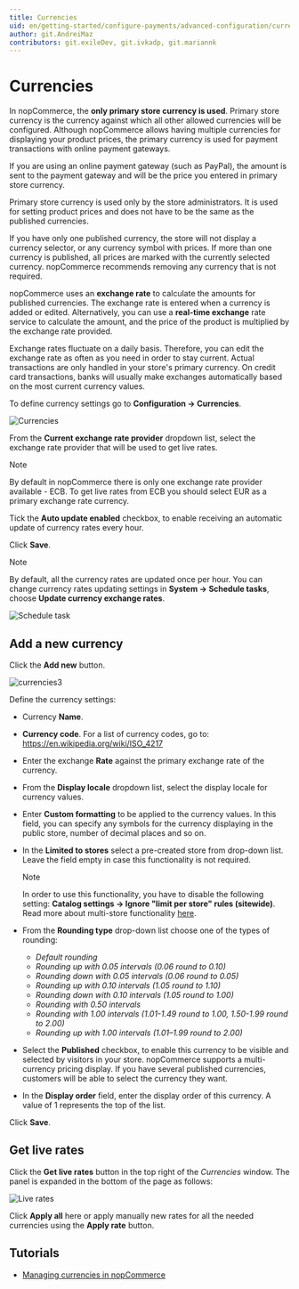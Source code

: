 ```yaml
---
title: Currencies
uid: en/getting-started/configure-payments/advanced-configuration/currencies
author: git.AndreiMaz
contributors: git.exileDev, git.ivkadp, git.mariannk
---
```


# Currencies

In nopCommerce, the **only primary store currency is used**. Primary store currency is the currency against which all other allowed currencies will be configured. Although nopCommerce allows having multiple currencies for displaying your product prices, the primary currency is used for payment transactions with online payment gateways.

If you are using an online payment gateway (such as PayPal), the amount is sent to the payment gateway and will be the price you entered in primary store currency.

Primary store currency is used only by the store administrators. It is used for setting product prices and does not have to be the same as the published currencies.

If you have only one published currency, the store will not display a currency selector, or any currency symbol with prices. If more than one currency is published, all prices are marked with the currently selected currency. nopCommerce recommends removing any currency that is not required.

nopCommerce uses an **exchange rate** to calculate the amounts for published currencies. The exchange rate is entered when a currency is added or edited. Alternatively, you can use a **real-time exchange** rate service to calculate the amount, and the price of the product is multiplied by the exchange rate provided.

Exchange rates fluctuate on a daily basis. Therefore, you can edit the exchange rate as often as you need in order to stay current. Actual transactions are only handled in your store's primary currency. On credit card transactions, banks will usually make exchanges automatically based on the most current currency values.

To define currency settings go to **Configuration → Currencies**.

![Currencies](_static/currencies/currencies1.png)

From the **Current exchange rate provider** dropdown list, select the exchange rate provider that will be used to get live rates.

> [!NOTE]
> 
> By default in nopCommerce there is only one exchange rate provider available - ECB. To get live rates from ECB you should select EUR as a primary exchange rate currency.

 Tick the **Auto update enabled** checkbox, to enable receiving an automatic update of currency rates every hour.

 Click **Save**.

> [!NOTE]
> 
> By default, all the currency rates are updated once per hour. You can change currency rates updating settings in **System → Schedule tasks**, choose **Update currency exchange rates**.

![Schedule task](_static/currencies/tasks.jpg)

## Add a new currency

Click the **Add new** button.

![currencies3](_static/currencies/currencies3.png)

Define the currency settings:

* Currency **Name**.
* **Currency code**. For a list of currency codes, go to: https://en.wikipedia.org/wiki/ISO_4217
* Enter the exchange **Rate** against the primary exchange rate of the currency.
* From the **Display locale** dropdown list, select the display locale for currency values.
* Enter **Custom formatting** to be applied to the currency values. In this field, you can specify any symbols for the currency displaying in the public store, number of decimal places and so on.
* In the **Limited to stores** select a pre-created store from drop-down list. Leave the field empty in case this functionality is not required.

  > [!NOTE]
  > 
  > In order to use this functionality, you have to disable the following setting: **Catalog settings → Ignore "limit per store" rules (sitewide)**. Read more about multi-store functionality [here](xref:en/getting-started/advanced-configuration/multi-store).

* From the **Rounding type** drop-down list choose one of the types of rounding:
  * *Default rounding*
  * *Rounding up with 0.05 intervals (0.06 round to 0.10)*
  * *Rounding down with 0.05 intervals (0.06 round to 0.05)*
  * *Rounding up with 0.10 intervals (1.05 round to 1.10)*
  * *Rounding down with 0.10 intervals (1.05 round to 1.00)*
  * *Rounding with 0.50 intervals*
  * *Rounding with 1.00 intervals (1.01-1.49 round to 1.00, 1.50-1.99 round to 2.00)*
  * *Rounding up with 1.00 intervals (1.01–1.99 round to 2.00)*

* Select the **Published** checkbox, to enable this currency to be visible and selected by visitors in your store. nopCommerce supports a multi-currency pricing display. If you have several published currencies, customers will be able to select the currency they want.
* In the **Display order** field, enter the display order of this currency. A value of 1 represents the top of the list.

Click **Save**.

## Get live rates

Click the **Get live rates** button in the top right of the *Currencies* window. The panel is expanded in the bottom of the page as follows:

![Live rates](_static/currencies/live-rates.jpg)

Click **Apply all** here or apply manually new rates for all the needed currencies using the **Apply rate** button.

## Tutorials

* [Managing currencies in nopCommerce](https://www.youtube.com/watch?v=2nzVxGyc5-M)
